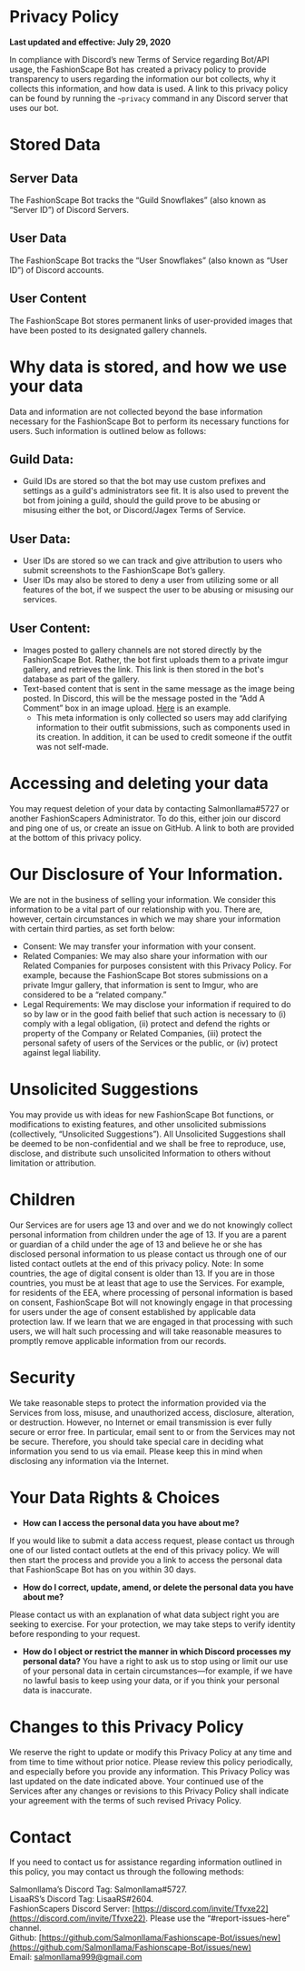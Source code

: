 # Privacy Policy
**Last updated and effective: July 29, 2020**

In compliance with Discord’s new Terms of Service regarding Bot/API usage, the FashionScape Bot has created a privacy policy to provide transparency to users regarding the information our bot collects, why it collects this information, and how data is used. A link to this privacy policy can be found by running the `~privacy` command in any Discord server that uses our bot.

# Stored Data
## Server Data
The FashionScape Bot tracks the “Guild Snowflakes” (also known as “Server ID”) of Discord Servers.

## User Data
The FashionScape Bot tracks the “User Snowflakes” (also known as “User ID”) of Discord accounts.

## User Content
The FashionScape Bot stores permanent links of user-provided images that have been posted to its designated gallery channels.


# Why data is stored, and how we use your data
Data and information are not collected beyond the base information necessary for the FashionScape Bot to perform its necessary functions for users. Such information is outlined below as follows:

## Guild Data:
- Guild IDs are stored so that the bot may use custom prefixes and settings as a guild's administrators see fit. It is also used to prevent the bot from joining a guild, should the guild prove to be abusing or misusing either the bot, or Discord/Jagex Terms of Service.

## User Data:
- User IDs are stored so we can track and give attribution to users who submit screenshots to the FashionScape Bot’s gallery.
- User IDs may also be stored to deny a user from utilizing some or all features of the bot, if we suspect the user to be abusing or misusing our services.

## User Content: 
- Images posted to gallery channels are not stored directly by the FashionScape Bot. Rather, the bot first uploads them to a private imgur gallery, and retrieves the link. This link is then stored in the bot's database as part of the gallery.
- Text-based content that is sent in the same message as the image being posted. In Discord, this will be the message posted in the “Add A Comment” box in an image upload. [Here](https://media.discordapp.net/attachments/458346171681996815/737738392929829007/meta-describe.png?width=400&height=293) is an example.
  - This meta information is only collected so users may add clarifying information to their outfit submissions, such as components used in its creation. In addition, it can be used to credit someone if the outfit was not self-made.

# Accessing and deleting your data
You may request deletion of your data by contacting Salmonllama#5727 or another FashionScapers Administrator. To do this, either join our discord and ping one of us, or create an issue on GitHub. A link to both are provided at the bottom of this privacy policy.

# Our Disclosure of Your Information.
We are not in the business of selling your information. We consider this information to be a vital part of our relationship with you. There are, however, certain circumstances in which we may share your information with certain third parties, as set forth below:
- Consent: We may transfer your information with your consent.
- Related Companies: We may also share your information with our Related Companies for purposes consistent with this Privacy Policy. For example, because the FashionScape Bot stores submissions on a private Imgur gallery, that information is sent to Imgur, who are considered to be a “related company.”
- Legal Requirements: We may disclose your information if required to do so by law or in the good faith belief that such action is necessary to (i) comply with a legal obligation, (ii) protect and defend the rights or property of the Company or Related Companies, (iii) protect the personal safety of users of the Services or the public, or (iv) protect against legal liability.

# Unsolicited Suggestions
You may provide us with ideas for new FashionScape Bot functions, or modifications to existing features, and other unsolicited submissions (collectively, “Unsolicited Suggestions”). All Unsolicited Suggestions shall be deemed to be non-confidential and we shall be free to reproduce, use, disclose, and distribute such unsolicited Information to others without limitation or attribution.

# Children
Our Services are for users age 13 and over and we do not knowingly collect personal information from children under the age of 13. If you are a parent or guardian of a child under the age of 13 and believe he or she has disclosed personal information to us please contact us through one of our listed contact outlets at the end of this privacy policy. Note: In some countries, the age of digital consent is older than 13. If you are in those countries, you must be at least that age to use the Services. For example, for residents of the EEA, where processing of personal information is based on consent, FashionScape Bot will not knowingly engage in that processing for users under the age of consent established by applicable data protection law. If we learn that we are engaged in that processing with such users, we will halt such processing and will take reasonable measures to promptly remove applicable information from our records.

# Security
We take reasonable steps to protect the information provided via the Services from loss, misuse, and unauthorized access, disclosure, alteration, or destruction. However, no Internet or email transmission is ever fully secure or error free. In particular, email sent to or from the Services may not be secure. Therefore, you should take special care in deciding what information you send to us via email. Please keep this in mind when disclosing any information via the Internet.

# Your Data Rights & Choices
- **How can I access the personal data you have about me?**

If you would like to submit a data access request, please contact us through one of our listed contact outlets at the end of this privacy policy. We will then start the process and provide you a link to access the personal data that FashionScape Bot has on you within 30 days.

- **How do I correct, update, amend, or delete the personal data you have about me?**

Please contact us with an explanation of what data subject right you are seeking to exercise. For your protection, we may take steps to verify identity before responding to your request.

- **How do I object or restrict the manner in which Discord processes my personal data?**
You have a right to ask us to stop using or limit our use of your personal data in certain circumstances—for example, if we have no lawful basis to keep using your data, or if you think your personal data is inaccurate.

# Changes to this Privacy Policy
We reserve the right to update or modify this Privacy Policy at any time and from time to time without prior notice. Please review this policy periodically, and especially before you provide any information. This Privacy Policy was last updated on the date indicated above. Your continued use of the Services after any changes or revisions to this Privacy Policy shall indicate your agreement with the terms of such revised Privacy Policy.

# Contact
If you need to contact us for assistance regarding information outlined in this policy, you may contact us through the following methods:

Salmonllama’s Discord Tag: Salmonllama#5727.  
LisaaRS’s Discord Tag: LisaaRS#2604.  
FashionScapers Discord Server: [https://discord.com/invite/Tfvxe22](https://discord.com/invite/Tfvxe22). Please use the “#report-issues-here” channel.  
Github: [https://github.com/Salmonllama/Fashionscape-Bot/issues/new](https://github.com/Salmonllama/Fashionscape-Bot/issues/new)  
Email: salmonllama999@gmail.com  
